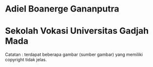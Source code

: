 # Adiel Boanerge Gananputra
# Sekolah Vokasi Universitas Gadjah Mada

Catatan :
terdapat beberapa gambar (sumber gambar) yang memiliki copyright tidak jelas.
